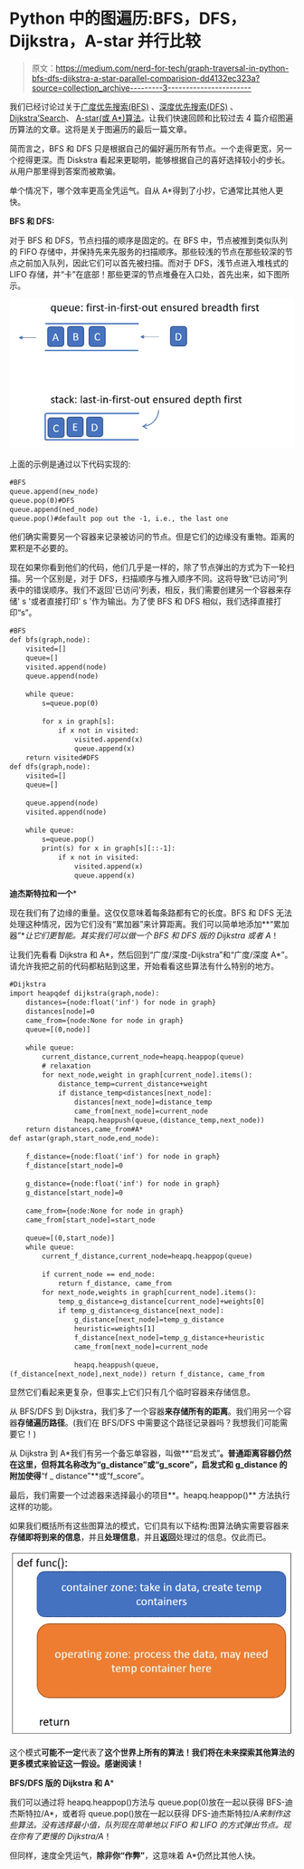 # Python 中的图遍历:BFS，DFS，Dijkstra，A-star 并行比较

> 原文：<https://medium.com/nerd-for-tech/graph-traversal-in-python-bfs-dfs-dijkstra-a-star-parallel-comparision-dd4132ec323a?source=collection_archive---------3----------------------->

我们已经讨论过关于[广度优先搜索(BFS)](/nerd-for-tech/graph-traversal-in-python-breadth-first-search-bfs-b6cff138d516) 、[深度优先搜索(DFS)](/nerd-for-tech/graph-traversal-in-python-depth-first-search-dfs-ce791f48af5b) 、[Dijkstra’Search](/nerd-for-tech/graph-traversal-in-python-dijkstras-search-895c1d5aa1b1)、 [A-star(或 A*)算法](/nerd-for-tech/graph-traversal-in-python-a-algorithm-27c30d67e0d0)。让我们快速回顾和比较过去 4 篇介绍图遍历算法的文章。这将是关于图遍历的最后一篇文章。

简而言之，BFS 和 DFS 只是根据自己的偏好遍历所有节点。一个走得更宽，另一个挖得更深。而 Diskstra 看起来更聪明，能够根据自己的喜好选择较小的步长。从用户那里得到答案而被欺骗。

单个情况下，哪个效率更高全凭运气。自从 A*得到了小抄，它通常比其他人更快。

**BFS 和 DFS:**

对于 BFS 和 DFS，节点扫描的顺序是固定的。在 BFS 中，节点被推到类似队列的 FIFO 存储中，并保持先来先服务的扫描顺序。那些较浅的节点在那些较深的节点之前加入队列，因此它们可以首先被扫描。而对于 DFS，浅节点进入堆栈式的 LIFO 存储，并“卡”在底部！那些更深的节点堆叠在入口处，首先出来，如下图所示。

![](img/602830e1ebffd48a2eb8e53a32a6c3f8.png)

上面的示例是通过以下代码实现的:

```
#BFS
queue.append(new_node)
queue.pop(0)#DFS
queue.append(ned_node)
queue.pop()#default pop out the -1, i.e., the last one
```

他们确实需要另一个容器来记录被访问的节点。但是它们的边缘没有重物。距离的累积是不必要的。

现在如果你看到他们的代码，他们几乎是一样的，除了节点弹出的方式为下一轮扫描。另一个区别是，对于 DFS，扫描顺序与推入顺序不同。这将导致“已访问”列表中的错误顺序。我们不返回'已访问'列表，相反，我们需要创建另一个容器来存储' s '或者直接打印' s '作为输出。为了使 BFS 和 DFS 相似，我们选择直接打印“s”。

```
#BFS
def bfs(graph,node):
    visited=[]
    queue=[]    
    visited.append(node)
    queue.append(node)

    while queue:
        s=queue.pop(0)

        for x in graph[s]:
            if x not in visited:
                visited.append(x)
                queue.append(x)
    return visited#DFS
def dfs(graph,node):
    visited=[]
    queue=[]

    queue.append(node)
    visited.append(node)

    while queue:
        s=queue.pop()
        print(s) for x in graph[s][::-1]:
            if x not in visited:
                visited.append(x)
                queue.append(x)
```

**迪杰斯特拉和一个***

现在我们有了边缘的重量。这仅仅意味着每条路都有它的长度。BFS 和 DFS 无法处理这种情况，因为它们没有“累加器”来计算距离。我们可以简单地添加**“累加器”**让它们更智能。其实我们可以做一个 BFS 和 DFS 版的 Dijkstra 或者 A*！

让我们先看看 Dijkstra 和 A*，然后回到“广度/深度-Dijkstra”和“广度/深度 A*”。请允许我把之前的代码都粘贴到这里，开始看看这些算法有什么特别的地方。

```
#Dijkstra
import heapqdef dijkstra(graph,node):    
    distances={node:float('inf') for node in graph}
    distances[node]=0
    came_from={node:None for node in graph}    
    queue=[(0,node)]

    while queue:
        current_distance,current_node=heapq.heappop(queue)
        # relaxation
        for next_node,weight in graph[current_node].items():
            distance_temp=current_distance+weight
            if distance_temp<distances[next_node]:
                distances[next_node]=distance_temp
                came_from[next_node]=current_node
                heapq.heappush(queue,(distance_temp,next_node))
    return distances,came_from#A*
def astar(graph,start_node,end_node):

    f_distance={node:float('inf') for node in graph}
    f_distance[start_node]=0

    g_distance={node:float('inf') for node in graph}
    g_distance[start_node]=0

    came_from={node:None for node in graph}
    came_from[start_node]=start_node

    queue=[(0,start_node)]    
    while queue:
        current_f_distance,current_node=heapq.heappop(queue)

        if current_node == end_node:
            return f_distance, came_from
        for next_node,weights in graph[current_node].items():               
            temp_g_distance=g_distance[current_node]+weights[0]            
            if temp_g_distance<g_distance[next_node]:                
                g_distance[next_node]=temp_g_distance
                heuristic=weights[1]                
                f_distance[next_node]=temp_g_distance+heuristic
                came_from[next_node]=current_node

                heapq.heappush(queue,(f_distance[next_node],next_node)) return f_distance, came_from
```

显然它们看起来更复杂，但事实上它们只有几个临时容器来存储信息。

从 BFS/DFS 到 Dijkstra，我们多了一个容器**来存储所有的距离**。我们用另一个容器**存储遍历路径**。(我们在 BFS/DFS 中需要这个路径记录器吗？我想我们可能需要它！)

从 Dijkstra 到 A*我们有另一个备忘单容器，叫做**“启发式”**。**普通距离**容器仍然在这里，但将其名称改为“g_distance”或“g_score”，启发式和 g_distance 的附加使得**“f _ distance”**或“f_score”。

最后，我们需要一个过滤器来选择最小的项目**。heapq.heappop()** 方法执行这样的功能。

如果我们概括所有这些图算法的模式，它们具有以下结构:图算法确实需要容器来**存储即将到来的信息**，并且**处理信息**，并且**返回**处理过的信息。仅此而已。

![](img/eb2f496113a5c94bc059852cf8f266e0.png)

这个模式**可能不一定**代表了**这个世界上所有的算法！我们将在未来探索其他算法的更多模式来验证这一假设。感谢阅读！**

**BFS/DFS 版的 Dijkstra 和 A***

我们可以通过将 heapq.heappop()方法与 queue.pop(0)放在一起以获得 BFS-迪杰斯特拉/A*，或者将 queue.pop()放在一起以获得 DFS-迪杰斯特拉/A*来制作这些算法。没有选择最小值，队列现在简单地以 FIFO 和 LIFO 的方式弹出节点。现在你有了更慢的 Dijkstra/A*！

但同样，速度全凭运气，**除非你“作弊”**，这意味着 A*仍然比其他人快。